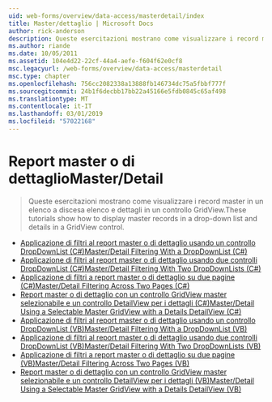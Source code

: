 ```yaml
---
uid: web-forms/overview/data-access/masterdetail/index
title: Master/dettaglio | Microsoft Docs
author: rick-anderson
description: Queste esercitazioni mostrano come visualizzare i record master in un elenco a discesa elenco e dettagli in un controllo GridView.
ms.author: riande
ms.date: 10/05/2011
ms.assetid: 104e4d22-22cf-44a4-aefe-f604f62e0cf8
msc.legacyurl: /web-forms/overview/data-access/masterdetail
msc.type: chapter
ms.openlocfilehash: 756cc2082338a13888fb146734dc75a5fbbf777f
ms.sourcegitcommit: 24b1f6decbb17bb22a45166e5fdb0845c65af498
ms.translationtype: MT
ms.contentlocale: it-IT
ms.lasthandoff: 03/01/2019
ms.locfileid: "57022168"
---
```

<a name="masterdetail"></a><span data-ttu-id="33b0e-103">Report master o di dettaglio</span><span class="sxs-lookup"><span data-stu-id="33b0e-103">Master/Detail</span></span>
====================
> <span data-ttu-id="33b0e-104">Queste esercitazioni mostrano come visualizzare i record master in un elenco a discesa elenco e dettagli in un controllo GridView.</span><span class="sxs-lookup"><span data-stu-id="33b0e-104">These tutorials show how to display master records in a drop-down list and details in a GridView control.</span></span>


- [<span data-ttu-id="33b0e-105">Applicazione di filtri al report master o di dettaglio usando un controllo DropDownList (C#)</span><span class="sxs-lookup"><span data-stu-id="33b0e-105">Master/Detail Filtering With a DropDownList (C#)</span></span>](master-detail-filtering-with-a-dropdownlist-cs.md)
- [<span data-ttu-id="33b0e-106">Applicazione di filtri al report master o di dettaglio usando due controlli DropDownList (C#)</span><span class="sxs-lookup"><span data-stu-id="33b0e-106">Master/Detail Filtering With Two DropDownLists (C#)</span></span>](master-detail-filtering-with-two-dropdownlists-cs.md)
- [<span data-ttu-id="33b0e-107">Applicazione di filtri a report master o di dettaglio su due pagine (C#)</span><span class="sxs-lookup"><span data-stu-id="33b0e-107">Master/Detail Filtering Across Two Pages (C#)</span></span>](master-detail-filtering-across-two-pages-cs.md)
- [<span data-ttu-id="33b0e-108">Report master o di dettaglio con un controllo GridView master selezionabile e un controllo DetailView per i dettagli (C#)</span><span class="sxs-lookup"><span data-stu-id="33b0e-108">Master/Detail Using a Selectable Master GridView with a Details DetailView (C#)</span></span>](master-detail-using-a-selectable-master-gridview-with-a-details-detailview-cs.md)
- [<span data-ttu-id="33b0e-109">Applicazione di filtri al report master o di dettaglio usando un controllo DropDownList (VB)</span><span class="sxs-lookup"><span data-stu-id="33b0e-109">Master/Detail Filtering With a DropDownList (VB)</span></span>](master-detail-filtering-with-a-dropdownlist-vb.md)
- [<span data-ttu-id="33b0e-110">Applicazione di filtri al report master o di dettaglio usando due controlli DropDownList (VB)</span><span class="sxs-lookup"><span data-stu-id="33b0e-110">Master/Detail Filtering With Two DropDownLists (VB)</span></span>](master-detail-filtering-with-two-dropdownlists-vb.md)
- [<span data-ttu-id="33b0e-111">Applicazione di filtri a report master o di dettaglio su due pagine (VB)</span><span class="sxs-lookup"><span data-stu-id="33b0e-111">Master/Detail Filtering Across Two Pages (VB)</span></span>](master-detail-filtering-across-two-pages-vb.md)
- [<span data-ttu-id="33b0e-112">Report master o di dettaglio con un controllo GridView master selezionabile e un controllo DetailView per i dettagli (VB)</span><span class="sxs-lookup"><span data-stu-id="33b0e-112">Master/Detail Using a Selectable Master GridView with a Details DetailView (VB)</span></span>](master-detail-using-a-selectable-master-gridview-with-a-details-detailview-vb.md)
